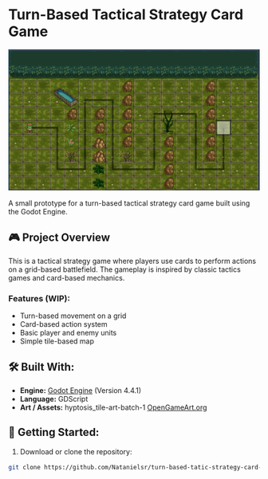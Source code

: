 # Turn-Based Tactical Strategy Card Game

![Screenshot](screenshot.png)

A small prototype for a turn-based tactical strategy card game built using the Godot Engine.

## 🎮 Project Overview

This is a tactical strategy game where players use cards to perform actions on a grid-based battlefield. The gameplay is inspired by classic tactics games and card-based mechanics.

### Features (WIP):

- Turn-based movement on a grid
- Card-based action system
- Basic player and enemy units
- Simple tile-based map

## 🛠️ Built With:

- **Engine:** [Godot Engine](https://godotengine.org/) (Version 4.4.1)
- **Language:** GDScript
- **Art / Assets:** hyptosis_tile-art-batch-1 [OpenGameArt.org](https://opengameart.org/)

## 🚀 Getting Started:

1. Download or clone the repository:

```bash
git clone https://github.com/Natanielsr/turn-based-tatic-strategy-card-game.git
